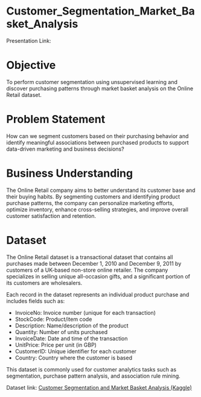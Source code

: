 # Customer_Segmentation_Market_Basket_Analysis

Presentation Link:

# Objective

To perform customer segmentation using unsupervised learning and discover purchasing patterns through market basket analysis on the Online Retail dataset.


# Problem Statement

How can we segment customers based on their purchasing behavior and identify meaningful associations between purchased products to support data-driven marketing and business decisions?

# Business Understanding

The Online Retail company aims to better understand its customer base and their buying habits. By segmenting customers and identifying product purchase patterns, the company can personalize marketing efforts, optimize inventory, enhance cross-selling strategies, and improve overall customer satisfaction and retention.

# Dataset

The Online Retail dataset is a transactional dataset that contains all purchases made between December 1, 2010 and December 9, 2011 by customers of a UK-based non-store online retailer. The company specializes in selling unique all-occasion gifts, and a significant portion of its customers are wholesalers.

Each record in the dataset represents an individual product purchase and includes fields such as:

* InvoiceNo: Invoice number (unique for each transaction)
* StockCode: Product/item code
* Description: Name/description of the product
* Quantity: Number of units purchased
* InvoiceDate: Date and time of the transaction
* UnitPrice: Price per unit (in GBP)
* CustomerID: Unique identifier for each customer
* Country: Country where the customer is based

This dataset is commonly used for customer analytics tasks such as segmentation, purchase pattern analysis, and association rule mining.

Dataset link: [Customer Segmentation and Market Basket Analysis (Kaggle)](https://www.kaggle.com/code/mgmarques/customer-segmentation-and-market-basket-analysis/notebook)

